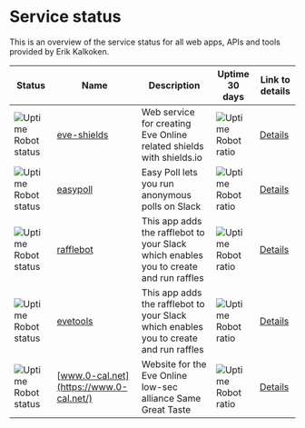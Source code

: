 # Service status

This is an overview of the service status for all web apps, APIs and tools provided by Erik Kalkoken.

Status | Name | Description | Uptime 30 days | Link to details
-- | -- | -- | -- | --
![Uptime Robot status](https://img.shields.io/uptimerobot/status/m783377950-d030d9c007b33bdb219ac4e5?label="") | [eve-shields](https://github.com/ErikKalkoken/eve-shields) | Web service for creating Eve Online related shields with shields.io | ![Uptime Robot ratio](https://img.shields.io/uptimerobot/ratio/m783377950-d030d9c007b33bdb219ac4e5?label="") | [Details](https://stats.uptimerobot.com/voNrrI7ooP)
![Uptime Robot status](https://img.shields.io/uptimerobot/status/m781028873-0fb2c82ffbddf5b8f7ffd9c8?label="") | [easypoll](https://www.kalkoken.org/apps/easypoll/web/) | Easy Poll lets you run anonymous polls on Slack | ![Uptime Robot ratio](https://img.shields.io/uptimerobot/ratio/m781028873-0fb2c82ffbddf5b8f7ffd9c8?label="") | [Details](https://stats.uptimerobot.com/7Lj22I4r8)
![Uptime Robot status](https://img.shields.io/uptimerobot/status/m781159099-708ed214516fb0fe2d01d26f?label="") | [rafflebot](https://www.kalkoken.org/apps/rafflebot/web.php) | This app adds the rafflebot to your Slack which enables you to create and run raffles | ![Uptime Robot ratio](https://img.shields.io/uptimerobot/ratio/m781159099-708ed214516fb0fe2d01d26f?label="") | [Details](https://stats.uptimerobot.com/kZyNNTzVz)
![Uptime Robot status](https://img.shields.io/uptimerobot/status/m777985899-57148a873a102915be6dead1?label="") | [evetools](https://www.kalkoken.org/apps/evetools_web/evetools.php) | This app adds the rafflebot to your Slack which enables you to create and run raffles | ![Uptime Robot ratio](https://img.shields.io/uptimerobot/ratio/m777985899-57148a873a102915be6dead1?label="") | [Details](https://stats.uptimerobot.com/kZyNNTzVz)
![Uptime Robot status](https://img.shields.io/uptimerobot/status/m783281945-a1a1825a977a083e82510e68?label="") | [www.0-cal.net](https://www.0-cal.net/) | Website for the Eve Online low-sec alliance Same Great Taste | ![Uptime Robot ratio](https://img.shields.io/uptimerobot/ratio/m783281945-a1a1825a977a083e82510e68?label="") | [Details](https://stats.uptimerobot.com/zKRyyCMPmn)
